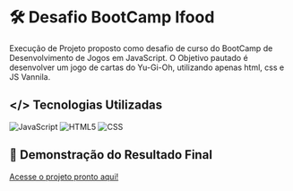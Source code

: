 # 🛠 Desafio BootCamp Ifood

Execução de Projeto proposto como desafio de curso do BootCamp de Desenvolvimento de Jogos em JavaScript. O Objetivo pautado é desenvolver um jogo de cartas do Yu-Gi-Oh, utilizando apenas html, css e JS Vannila.

## </> Tecnologias Utilizadas

![JavaScript](https://img.shields.io/badge/JavaScript-000?style=for-the-badge&logo=javascript) ![HTML5](https://img.shields.io/badge/HTML5-000?style=for-the-badge&logo=html5) ![CSS](https://img.shields.io/badge/css3-000?style=for-the-badge&logo=css3)

## 🎨 Demonstração do Resultado Final

[Acesse o projeto pronto aqui!](https://richardguedesrib.github.io/desafio-ifood-jogocartasyugioh/)
